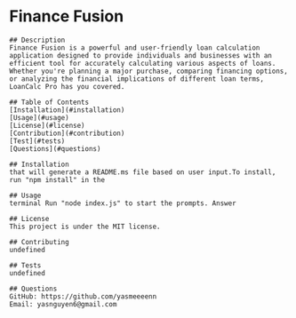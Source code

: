 # Finance Fusion

    
    ## Description
    Finance Fusion is a powerful and user-friendly loan calculation application designed to provide individuals and businesses with an efficient tool for accurately calculating various aspects of loans. Whether you're planning a major purchase, comparing financing options, or analyzing the financial implications of different loan terms, LoanCalc Pro has you covered.
    
    ## Table of Contents
    [Installation](#installation)
    [Usage](#usage)
    [License](#license)
    [Contribution](#contribution)
    [Test](#tests)
    [Questions](#questions)
    
    ## Installation
    that will generate a README.ms file based on user input.To install, run "npm install" in the 
    
    ## Usage
    terminal Run "node index.js" to start the prompts. Answer 
    
    ## License
    This project is under the MIT license.
    
    ## Contributing
    undefined
    
    ## Tests
    undefined
    
    ## Questions
    GitHub: https://github.com/yasmeeeenn
    Email: yasnguyen6@gmail.com

  
